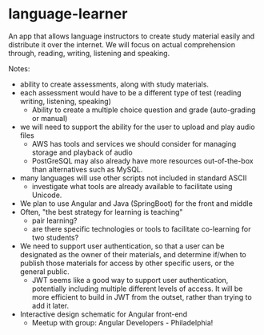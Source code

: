 # language-learner

An app that allows language instructors to create study material easily and distribute it over the internet. 
We will focus on actual comprehension through, reading, writing, listening and speaking.

Notes:

- ability to create assessments, along with study materials.
- each assessment would have to be a different type of test (reading writing, listening, speaking)
  - Ability to create a multiple choice question and grade (auto-grading or manual)
- we will need to support the ability for the user to upload and play audio files
  - AWS has tools and services we should consider for managing storage and playback of audio
  - PostGreSQL may also already have more resources out-of-the-box than alternatives such as MySQL.
- many languages will use other scripts not included in standard ASCII
  - investigate what tools are already available to facilitate using Unicode.
- We plan to use Angular and Java (SpringBoot) for the front and middle
- Often, "the best strategy for learning is teaching"
  - pair learning?
  - are there specific technologies or tools to facilitate co-learning for two students?
- We need to support user authentication, so that a user can be designated as the owner of their materials, and determine if/when to publish those materials for access by other specific users, or the general public.
  - JWT seems like a good way to support user authentication, potentially including multiple different levels of access. It will be more efficient to build in JWT from the outset, rather than trying to add it later.
- Interactive design schematic for Angular front-end
  - Meetup with group: Angular Developers - Philadelphia!
